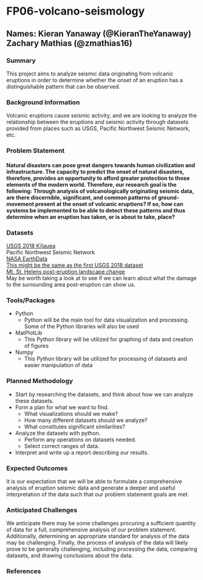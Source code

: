 # FP06-volcano-seismology

## **Names:** Kieran Yanaway (@KieranTheYanaway) Zachary Mathias (@zmathias16)


### Summary
This project aims to analyze seismic data originating from volcanic eruptions in order to determine whether the onset of an eruption has a distinguishable pattern that can be observed.

### Background Information
Volcanic eruptions cause seismic activity, and we are looking to analyze the relationship between the eruptions and seismic activity through datasets provided from places such as USGS, Pacific Northwest Seismic Network, etc.


### Problem Statement
#### Natural disasters can pose great dangers towards human civilization and infrastructure. The capacity to predict the onset of natural disasters, therefore, provides an opportunity to afford greater protection to those elements of the modern world. Therefore, our research goal is the following: Through analysis of volcanologically originating seismic data, are there discernible, significant, and common patterns of ground-movement present at the onset of volcanic eruptions? If so, how can systems be implemented to be able to detect these patterns and thus determine when an eruption has taken, or is about to take, place?


### Datasets
[USGS 2018 Kīlauea](https://www.sciencebase.gov/catalog/item/61a8fa27d34eb622f699a6a6) </br>
Pacific Northwest Seismic Network </br>
[NASA EarthData](https://www.earthdata.nasa.gov/learn/sensing-our-planet/sensing-remote-volcanoes#ed-sop-datatable) </br>
[This might be the same as the first USGS 2018 dataset](https://www.sciencebase.gov/catalog/item/61a8fa27d34eb622f699a6a6) </br>
[Mt. St. Helens post-eruption landscape change](https://www.usgs.gov/data/digital-elevation-model-south-fork-toutle-river-mount-st-helens-based-juneampampndashjuly-1980) </br>
May be worth taking a look at to see if we can learn about what the damage to the surrounding area post-eruption can show us.  

### Tools/Packages
- Python
  - Python will be the main tool for data visualization and processing. Some of the Python libraries will also be used
- MatPlotLib
  - This Python library will be utilized for graphing of data and creation of figures
- Numpy
  - This Python library will be utilized for processing of datasets and easier manipulation of data


### Planned Methodology
- Start by researching the datasets, and think about how we can analyze these datasets.
- Form a plan for what we want to find.
  - What visualizations should we make?
  - How many different datasets should we analyze?
  - What constitutes significant similarities?
- Analyze the datasets with python.
  - Perform any operations on datasets needed.
  - Select correct ranges of data.
- Interpret and write up a report describing our results.

### Expected Outcomes
It is our expectation that we will be able to formulate a comprehensive analysis of eruption seismic data and generate a deeper and useful interpretation of the data such that our problem statement goals are met.

### Anticipated Challenges
We anticipate there may be some challenges procuring a sufficient quantity of data for a full, comprehensive analysis of our problem statement. Additionally, determining an appropriate standard for analysis of the data may be challenging. Finally, the process of analysis of the data will likely prove to be generally challenging, including processing the data, comparing datasets, and drawing conclusions about the data.



### References



